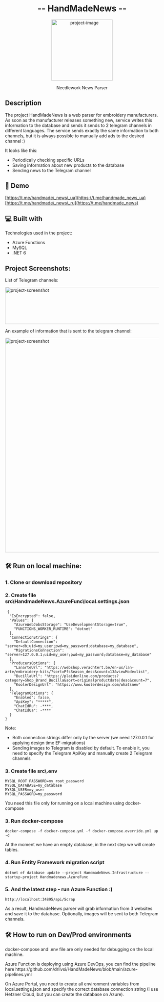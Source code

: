 <h1 align="center" id="title">-- HandMadeNews --</h1>

<p align="center"><img src="https://forumsmile.net/u/f/8/7/f87c2aeb7c529b31fda475bc6b3bfa63.jpg" alt="project-image" height="200" ></p>

<p align="center" id="description">Needlework News Parser</p>

<h2>Description</h2>

<p>The project HandMadeNews is a web parser for embroidery manufacturers. As soon as the manufacturer releases something new, service writes this information to the database and sends it sends to 2 telegram channels in different languages. The service sends exactly the same information to both channels, but it is always possible to manually add ads to the desired channel :)</p>

<p>It looks like this: </p>

- Periodically checking specific URLs
- Saving information about new products to the database
- Sending news to the Telegram channel

<h2>🚀 Demo</h2>

[https://t.me/handmade\_news\_ua](https://t.me/handmade_news_ua) <br>
[https://t.me/handmade\_news\_ru](https://t.me/handmade_news)

<h2>💻 Built with</h2>

Technologies used in the project:

*   Azure Functions
*   MySQL
*   .NET 6

<h2>Project Screenshots:</h2>

<p>List of Telegram channels:</p>
<img src="https://s3.moifotki.org/5c806a3751724151a0f17d525a11b20b.png" alt="project-screenshot" width="540" height="121" />

<p>An example of information that is sent to the telegram channel:</p>
<img src="https://s3.moifotki.org/a87af8c07fc341f4b40becaa2241e3f9.jpg" alt="project-screenshot" height="700" />


<h2>🛠️ Run on local machine:</h2>

<h3>1. Clone or download repository</h3>

<h3>2. Create file src\HandmadeNews.AzureFunc\local.settings.json</h3>

```
 {
  "IsEncrypted": false,
  "Values": {
    "AzureWebJobsStorage": "UseDevelopmentStorage=true",
    "FUNCTIONS_WORKER_RUNTIME": "dotnet"
  },
  "ConnectionStrings": {
    "DefaultConnection": "server=db;uid=my_user;pwd=my_password;database=my_database",
    "MigrationsConnection": "server=127.0.0.1;uid=my_user;pwd=my_password;database=my_database"
  },
  "ProducersOptions": {
    "LanarteUrl": "https://webshop.verachtert.be/en-us/lan-arte/embroidery-kits/?sort=PfsSeason_desc&count=13&viewMode=list",
    "BucillaUrl": "https://plaidonline.com/products?category=Shop_Brand_Bucilla&sort=originalproductdate|desc&count=7",
    "KoolerDesignUrl": "https://www.koolerdesign.com/whatsnew"
  },
  "TelegramOptions": {
    "Enabled": false,
    "ApiKey": "*****",
    "ChatIdRu": -****,
    "ChatIdUa": -****
  }
}
```
Note:
* Both connection strings differ only by the server (we need 127.0.0.1 for applying design time EF-migrations)
* Sending images to Telegram is disabled by default. To enable it, you need to specify the Telegram ApiKey and manually create 2 Telegram channels

<h3>3. Create file src\.env</h3>

```
MYSQL_ROOT_PASSWORD=my_root_password
MYSQL_DATABASE=my_database
MYSQL_USER=my_user
MYSQL_PASSWORD=my_password
```

You need this file only for running on a local machine using docker-compose

<h3>3. Run docker-compose </h3>  

```
docker-compose -f docker-compose.yml -f docker-compose.override.yml up -d
```
At the moment we have an empty database, in the next step we will create tables.

<h3>4. Run Entity Framework migration script</h3>

```
dotnet ef database update --project HandmadeNews.Infrastructure --startup-project Handmadenews.AzureFunc  
```

<h3>5. And the latest step - run Azure Function :)</h3>

```
http://localhost:34895/api/Scrap
```

As a result, HandmadeNews parser will grab information from 3 websites and save it to the database. Optionally, images will be sent to both Telegram channels.

<h2>🛠️ How to run on Dev/Prod environments</h2>
<p></p>docker-compose and .env file are only needed for debugging on the local machine.</p>
<p>Azure Function is deploying using Azure DevOps, you can find the pipeline here https://github.com/drlivsi/HandMadeNews/blob/main/azure-pipelines.yml</p>
<p>On Azure Portal, you need to create all environment variables from local.settings.json and specify the correct database connection string (I use Hetzner Cloud, but you can create the database on Azure).</p>
